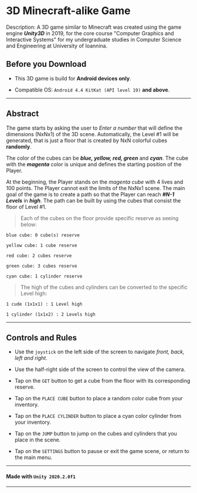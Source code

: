 # 3D Minecraft-alike Game
Description: A 3D game similar to Minecraft was created using the game engine ***Unity3D*** in 2019, for the core course "Computer Graphics and Interactive Systems" for my 
undergraduate studies in Computer Science and Engineering at University of Ioannina.

## Before you Download 

- This 3D game is build for **Android devices only**.

- Compatible OS: `Android 4.4 KitKat (API level 19)` **and above**.

-------------------------------------------------------------------------------------------------------------------------------------------------------------------------

## Abstract
The game starts by asking the user to *Enter a number* that will define the dimensions (NxNx1) of the 3D scene. Automatically, the 
Level #1 will be generated, that is just a floor that is created by NxN colorful cubes **randomly**.  

The color of the cubes can be ***blue, yellow, red, green*** and ***cyan***. 
The cube with the ***magenta*** color is unique and defines the starting position of the Player.  

At the beginning, the Player stands on the *magenta cube* with 4 lives and 100 points.
The Player cannot exit the limits of the NxNx1 scene.
The main goal of the game is to create a path so that the Player can reach ***#N-1 Levels*** in ***high***.
The path can be built by using the cubes that consist the floor of Level #1. 

> Each of the cubes on the floor provide specific reserve as seeing below:

	blue cube: 0 cube(s) reserve

	yellow cube: 1 cube reserve

	red cube: 2 cubes reserve

	green cube: 3 cubes reserve

	cyan cube: 1 cylinder reserve

> The high of the cubes and cylinders can be converted to the specific Level high:

	1 cude (1x1x1) : 1 Level high

	1 cylinder (1x1x2) : 2 Levels high

-------------------------------------------------------------------------------------------------------------------------------------------------------------------------

## Controls and Rules
- Use the `joystick` on the left side of the screen to navigate *front, back, left and right*.

- Use the half-right side of the screen to control the view of the camera.

- Tap on the `GET` button to get a cube from the floor with its corresponding reserve.

- Tap on the `PLACE CUBE` button to place a random color cube from your inventory.

- Tap on the `PLACE CYLINDER` button to place a cyan color cylinder from your inventory.

- Tap on the `JUMP` button to jump on the cubes and cylinders that you place in the scene.

- Tap on the `SETTINGS` button to pause or exit the game scene, or return to the main menu.

-------------------------------------------------------------------------------------------------------------------------------------------------------------------------

#### Made with `Unity 2020.2.0f1`

-------------------------------------------------------------------------------------------------------------------------------------------------------------------------
